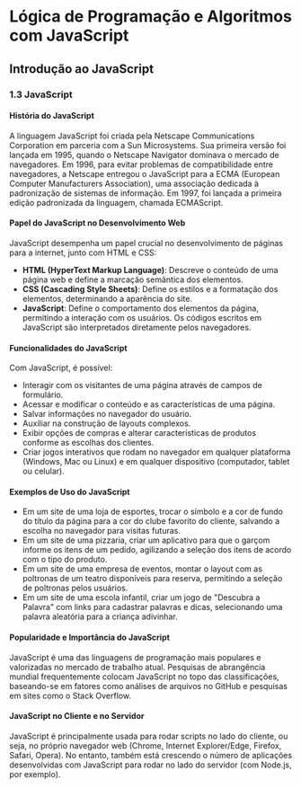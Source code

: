 
# Lógica de Programação e Algoritmos com JavaScript

## Introdução ao JavaScript

### 1.3 JavaScript

#### História do JavaScript
A linguagem JavaScript foi criada pela Netscape Communications Corporation em parceria com a Sun Microsystems. Sua primeira versão foi lançada em 1995, quando o Netscape Navigator dominava o mercado de navegadores. Em 1996, para evitar problemas de compatibilidade entre navegadores, a Netscape entregou o JavaScript para a ECMA (European Computer Manufacturers Association), uma associação dedicada à padronização de sistemas de informação. Em 1997, foi lançada a primeira edição padronizada da linguagem, chamada ECMAScript.

#### Papel do JavaScript no Desenvolvimento Web
JavaScript desempenha um papel crucial no desenvolvimento de páginas para a internet, junto com HTML e CSS:
- **HTML (HyperText Markup Language)**: Descreve o conteúdo de uma página web e define a marcação semântica dos elementos.
- **CSS (Cascading Style Sheets)**: Define os estilos e a formatação dos elementos, determinando a aparência do site.
- **JavaScript**: Define o comportamento dos elementos da página, permitindo a interação com os usuários. Os códigos escritos em JavaScript são interpretados diretamente pelos navegadores.

#### Funcionalidades do JavaScript
Com JavaScript, é possível:
- Interagir com os visitantes de uma página através de campos de formulário.
- Acessar e modificar o conteúdo e as características de uma página.
- Salvar informações no navegador do usuário.
- Auxiliar na construção de layouts complexos.
- Exibir opções de compras e alterar características de produtos conforme as escolhas dos clientes.
- Criar jogos interativos que rodam no navegador em qualquer plataforma (Windows, Mac ou Linux) e em qualquer dispositivo (computador, tablet ou celular).

#### Exemplos de Uso do JavaScript
- Em um site de uma loja de esportes, trocar o símbolo e a cor de fundo do título da página para a cor do clube favorito do cliente, salvando a escolha no navegador para visitas futuras.
- Em um site de uma pizzaria, criar um aplicativo para que o garçom informe os itens de um pedido, agilizando a seleção dos itens de acordo com o tipo do produto.
- Em um site de uma empresa de eventos, montar o layout com as poltronas de um teatro disponíveis para reserva, permitindo a seleção de poltronas pelos usuários.
- Em um site de uma escola infantil, criar um jogo de "Descubra a Palavra" com links para cadastrar palavras e dicas, selecionando uma palavra aleatória para a criança adivinhar.

#### Popularidade e Importância do JavaScript
JavaScript é uma das linguagens de programação mais populares e valorizadas no mercado de trabalho atual. Pesquisas de abrangência mundial frequentemente colocam JavaScript no topo das classificações, baseando-se em fatores como análises de arquivos no GitHub e pesquisas em sites como o Stack Overflow.

#### JavaScript no Cliente e no Servidor
JavaScript é principalmente usada para rodar scripts no lado do cliente, ou seja, no próprio navegador web (Chrome, Internet Explorer/Edge, Firefox, Safari, Opera). No entanto, também está crescendo o número de aplicações desenvolvidas com JavaScript para rodar no lado do servidor (com Node.js, por exemplo).

